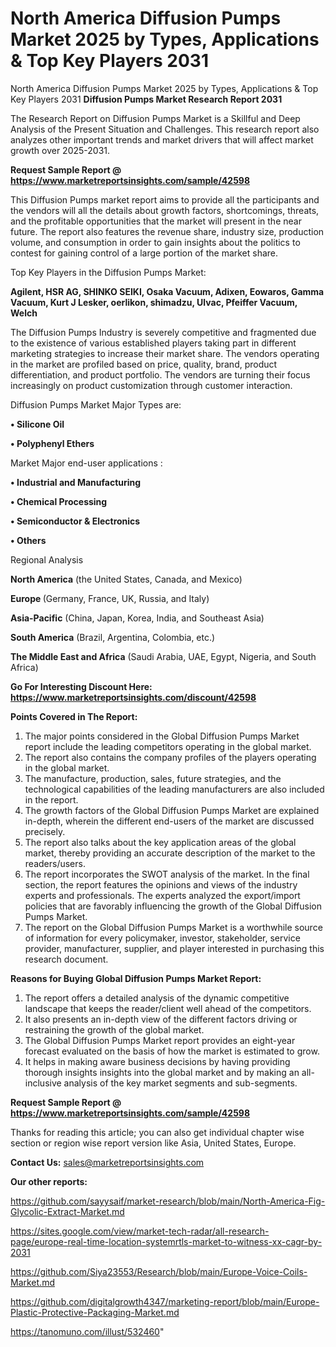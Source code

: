 # North America Diffusion Pumps Market 2025 by Types, Applications & Top Key Players 2031
North America Diffusion Pumps Market 2025 by Types, Applications & Top Key Players 2031
<strong>Diffusion Pumps Market Research Report 2031</strong>

The Research Report on Diffusion Pumps Market is a Skillful and Deep Analysis of the Present Situation and Challenges. This research report also analyzes other important trends and market drivers that will affect market growth over 2025-2031.

<strong>Request Sample Report @ <a href=https://www.marketreportsinsights.com/sample/42598>https://www.marketreportsinsights.com/sample/42598</a></strong>

This Diffusion Pumps market report aims to provide all the participants and the vendors will all the details about growth factors, shortcomings, threats, and the profitable opportunities that the market will present in the near future. The report also features the revenue share, industry size, production volume, and consumption in order to gain insights about the politics to contest for gaining control of a large portion of the market share.

Top Key Players in the Diffusion Pumps Market:

<strong>Agilent, HSR AG, SHINKO SEIKI, Osaka Vacuum, Adixen, Eowaros, Gamma Vacuum, Kurt J Lesker, oerlikon, shimadzu, Ulvac, Pfeiffer Vacuum, Welch</strong>

The Diffusion Pumps Industry is severely competitive and fragmented due to the existence of various established players taking part in different marketing strategies to increase their market share. The vendors operating in the market are profiled based on price, quality, brand, product differentiation, and product portfolio. The vendors are turning their focus increasingly on product customization through customer interaction.

Diffusion Pumps Market Major Types are:

<strong>•  Silicone Oil

•  Polyphenyl Ethers</strong>

Market Major end-user applications :

<strong>•  Industrial and Manufacturing

•  Chemical Processing

•  Semiconductor & Electronics

•  Others</strong>

Regional Analysis

</u><strong><b>North America</b></strong> (the United States, Canada, and Mexico)

<strong><b>Europe </b></strong>(Germany, France, UK, Russia, and Italy)

<strong><b>Asia-Pacific</b></strong> (China, Japan, Korea, India, and Southeast Asia)

<strong><b>South America</b></strong> (Brazil, Argentina, Colombia, etc.)

<strong><b>The Middle East and Africa</b></strong> (Saudi Arabia, UAE, Egypt, Nigeria, and South Africa)

<strong>Go For Interesting Discount Here: <a href=https://www.marketreportsinsights.com/discount/42598>https://www.marketreportsinsights.com/discount/42598</a></strong>

<strong>Points Covered in The Report:</strong>
<ol>
  <li>The major points considered in the Global Diffusion Pumps Market report include the leading competitors operating in the global market.</li>
  <li>The report also contains the company profiles of the players operating in the global market.</li>
  <li>The manufacture, production, sales, future strategies, and the technological capabilities of the leading manufacturers are also included in the report.</li>
  <li>The growth factors of the Global Diffusion Pumps Market are explained in-depth, wherein the different end-users of the market are discussed precisely.</li>
  <li>The report also talks about the key application areas of the global market, thereby providing an accurate description of the market to the readers/users.</li>
  <li>The report incorporates the SWOT analysis of the market. In the final section, the report features the opinions and views of the industry experts and professionals. The experts analyzed the export/import policies that are favorably influencing the growth of the Global Diffusion Pumps Market.</li>
  <li>The report on the Global Diffusion Pumps Market is a worthwhile source of information for every policymaker, investor, stakeholder, service provider, manufacturer, supplier, and player interested in purchasing this research document.</li>
</ol>
<strong>Reasons for Buying Global Diffusion Pumps Market Report:</strong>

<ol>
  <li>The report offers a detailed analysis of the dynamic competitive landscape that keeps the reader/client well ahead of the competitors.</li>
  <li>It also presents an in-depth view of the different factors driving or restraining the growth of the global market.</li>
  <li>The Global Diffusion Pumps Market report provides an eight-year forecast evaluated on the basis of how the market is estimated to grow.</li>
  <li>It helps in making aware business decisions by having providing thorough insights insights into the global market and by making an all-inclusive analysis of the key market segments and sub-segments.</li>
</ol>
<strong>Request Sample Report @ <a href=https://www.marketreportsinsights.com/sample/42598>https://www.marketreportsinsights.com/sample/42598</a></strong>


Thanks for reading this article; you can also get individual chapter wise section or region wise report version like Asia, United States, Europe.

<strong>Contact Us:</strong>
sales@marketreportsinsights.com

<strong>Our other reports:</strong>

<a href=https://github.com/sayysaif/market-research/blob/main/North-America-Fig-Glycolic-Extract-Market.md>https://github.com/sayysaif/market-research/blob/main/North-America-Fig-Glycolic-Extract-Market.md</a>

<a href=https://sites.google.com/view/market-tech-radar/all-research-page/europe-real-time-location-systemrtls-market-to-witness-xx-cagr-by-2031>https://sites.google.com/view/market-tech-radar/all-research-page/europe-real-time-location-systemrtls-market-to-witness-xx-cagr-by-2031</a>

<a href=https://github.com/Siya23553/Research/blob/main/Europe-Voice-Coils-Market.md>https://github.com/Siya23553/Research/blob/main/Europe-Voice-Coils-Market.md</a>

<a href=https://github.com/digitalgrowth4347/marketing-report/blob/main/Europe-Plastic-Protective-Packaging-Market.md>https://github.com/digitalgrowth4347/marketing-report/blob/main/Europe-Plastic-Protective-Packaging-Market.md</a>

<a href=https://tanomuno.com/illust/532460>https://tanomuno.com/illust/532460</a>"
